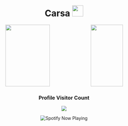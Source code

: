 <h1 align="center"><b>Carsa </b><img src="https://media.giphy.com/media/v1.Y2lkPTc5MGI3NjExMTBhZjUzMWVxYzNjNjJoNnhpcTFvMjRzamtzb202Nnc3dG44a2pnMSZlcD12MV9pbnRlcm5hbF9naWZfYnlfaWQmY3Q9Zw/LgEUg2mWFV2UWX18eA/giphy.gif" width="35"></h1>

<div align="center">  
  <img width="53%" height="195px" src="https://github-readme-stats.vercel.app/api?username=JustCarsa&show_icons=true&count_private=true&hide_border=true&title_color=F776C0&icon_color=02D9F7FF&text_color=6594E2&bg_color=0d1117"/> 
  
  <img width="45%" height="195px" src="https://github-readme-stats.vercel.app/api/top-langs/?username=JustCarsa&layout=compact&hide_border=true&title_color=F776C0&text_color=6594E2&bg_color=0d1117"/>
</div>

<div align=center>
  <h3><b>Profile Visitor Count</b></h3>
</div>
    
<p align="center" >   
  <img src="https://profile-counter.glitch.me/JustCarsa/count.svg"/>  
</p>

<div align="center">
    <img src="https://spotify-github-profile.kittinanx.com/api/view?uid=a4c9jktr4hhm6hfmye9mguvic&cover_image=true&theme=default&show_offline=true&background_color=121212&interchange=true&bar_color_cover=true" alt="Spotify Now Playing"/>
</div>
